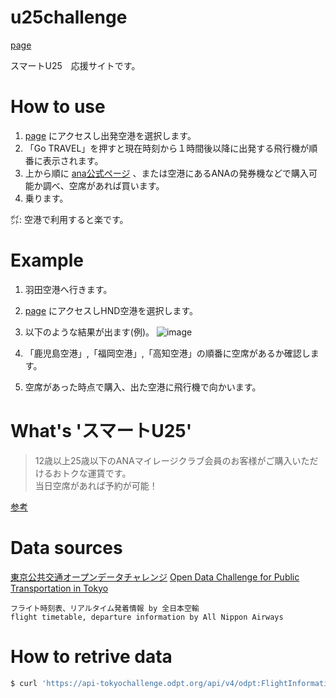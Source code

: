 # u25challenge

[page](https://mizukisonoko.github.io/u25challenge/)

スマートU25　応援サイトです。

# How to use

1) [page](https://mizukisonoko.github.io/u25challenge/) にアクセスし出発空港を選択します。
2) 「Go TRAVEL」を押すと現在時刻から１時間後以降に出発する飛行機が順番に表示されます。
3) 上から順に [ana公式ページ](https://www.ana.co.jp/en/jp/) 、または空港にあるANAの発券機などで購入可能か調べ、空席があれば買います。
4) 乗ります。  

㌽: 空港で利用すると楽です。

# Example

1) 羽田空港へ行きます。
2) [page](https://mizukisonoko.github.io/u25challenge/) にアクセスしHND空港を選択します。
3) 以下のような結果が出ます(例)。
![image](https://user-images.githubusercontent.com/6281583/84413706-f881c400-ac4b-11ea-89af-47fbec895dc9.png)

4) 「鹿児島空港」,「福岡空港」,「高知空港」の順番に空席があるか確認します。
5) 空席があった時点で購入、出た空港に飛行機で向かいます。

# What's 'スマートU25' 

> 12歳以上25歳以下のANAマイレージクラブ会員のお客様がご購入いただけるおトクな運賃です。  
> 当日空席があれば予約が可能！  

[参考](https://www.ana.co.jp/ja/jp/book-plan/fare/domestic/smart-u25/)

# Data sources

[東京公共交通オープンデータチャレンジ](https://tokyochallenge.odpt.org/)
[Open Data Challenge for Public Transportation in Tokyo](https://tokyochallenge.odpt.org/en/index.html)

```
フライト時刻表、リアルタイム発着情報 by 全日本空輸
flight timetable, departure information by All Nippon Airways
```

# How to retrive data 

```sh
$ curl 'https://api-tokyochallenge.odpt.org/api/v4/odpt:FlightInformationDeparture?odpt:operator=odpt.Operator:ANA&acl:consumerKey=<Your Key>' > assets/data.json
```